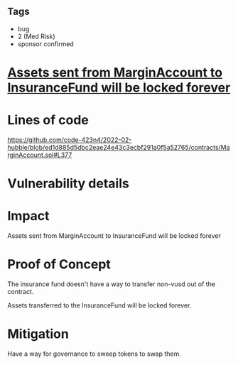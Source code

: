 ## Tags

- bug
- 2 (Med Risk)
- sponsor confirmed

# [Assets sent from MarginAccount to InsuranceFund will be locked forever](https://github.com/code-423n4/2022-02-hubble-findings/issues/128) 

# Lines of code

https://github.com/code-423n4/2022-02-hubble/blob/ed1d885d5dbc2eae24e43c3ecbf291a0f5a52765/contracts/MarginAccount.sol#L377


# Vulnerability details

# Impact
Assets sent from MarginAccount to InsuranceFund will be locked forever

# Proof of Concept
The insurance fund doesn't have a way to transfer non-vusd out of the contract.

Assets transferred to the InsuranceFund will be locked forever.

# Mitigation
Have a way for governance to sweep tokens to swap them.

